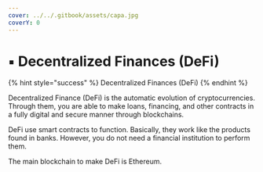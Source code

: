 ```yaml
---
cover: ../../.gitbook/assets/capa.jpg
coverY: 0
---
```


# ▪ Decentralized Finances (DeFi)

{% hint style="success" %}
Decentralized Finances (DeFi)
{% endhint %}

Decentralized Finance (DeFi) is the automatic evolution of cryptocurrencies. Through them, you are able to make loans, financing, and other contracts in a fully digital and secure manner through blockchains.

DeFi use smart contracts to function. Basically, they work like the products found in banks. However, you do not need a financial institution to perform them.

The main blockchain to make DeFi is Ethereum.
